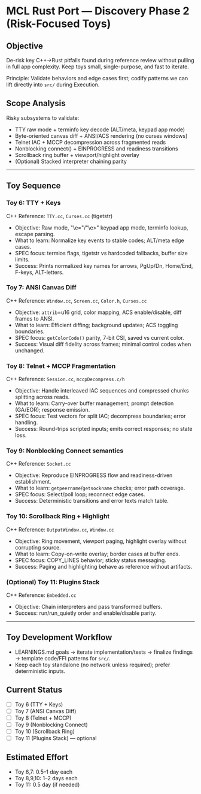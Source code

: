 # MCL Rust Port — Discovery Phase 2 (Risk-Focused Toys)

## Objective
De-risk key C++→Rust pitfalls found during reference review without pulling in full app complexity. Keep toys small, single-purpose, and fast to iterate.

Principle: Validate behaviors and edge cases first; codify patterns we can lift directly into `src/` during Execution.

## Scope Analysis
Risky subsystems to validate:
- TTY raw mode + terminfo key decode (ALT/meta, keypad app mode)
- Byte-oriented canvas diff + ANSI/ACS rendering (no curses windows)
- Telnet IAC + MCCP decompression across fragmented reads
- Nonblocking connect() + EINPROGRESS and readiness transitions
- Scrollback ring buffer + viewport/highlight overlay
- (Optional) Stacked interpreter chaining parity

---

## Toy Sequence

### Toy 6: TTY + Keys
C++ Reference: `TTY.cc`, `Curses.cc` (tigetstr)
- Objective: Raw mode, "\e="/"\e>" keypad app mode, terminfo lookup, escape parsing.
- What to learn: Normalize key events to stable codes; ALT/meta edge cases.
- SPEC focus: termios flags, tigetstr vs hardcoded fallbacks, buffer size limits.
- Success: Prints normalized key names for arrows, PgUp/Dn, Home/End, F-keys, ALT-letters.

### Toy 7: ANSI Canvas Diff
C++ Reference: `Window.cc`, `Screen.cc`, `Color.h`, `Curses.cc`
- Objective: `attrib`=u16 grid, color mapping, ACS enable/disable, diff frames to ANSI.
- What to learn: Efficient diffing; background updates; ACS toggling boundaries.
- SPEC focus: `getColorCode()` parity, 7-bit CSI, saved vs current color.
- Success: Visual diff fidelity across frames; minimal control codes when unchanged.

### Toy 8: Telnet + MCCP Fragmentation
C++ Reference: `Session.cc`, `mccpDecompress.c/h`
- Objective: Handle interleaved IAC sequences and compressed chunks splitting across reads.
- What to learn: Carry-over buffer management; prompt detection (GA/EOR); response emission.
- SPEC focus: Test vectors for split IAC; decompress boundaries; error handling.
- Success: Round-trips scripted inputs; emits correct responses; no state loss.

### Toy 9: Nonblocking Connect semantics
C++ Reference: `Socket.cc`
- Objective: Reproduce EINPROGRESS flow and readiness-driven establishment.
- What to learn: `getpeername`/`getsockname` checks; error path coverage.
- SPEC focus: Select/poll loop; reconnect edge cases.
- Success: Deterministic transitions and error texts match table.

### Toy 10: Scrollback Ring + Highlight
C++ Reference: `OutputWindow.cc`, `Window.cc`
- Objective: Ring movement, viewport paging, highlight overlay without corrupting source.
- What to learn: Copy-on-write overlay; border cases at buffer ends.
- SPEC focus: COPY_LINES behavior; sticky status messaging.
- Success: Paging and highlighting behave as reference without artifacts.

### (Optional) Toy 11: Plugins Stack
C++ Reference: `Embedded.cc`
- Objective: Chain interpreters and pass transformed buffers.
- Success: run/run_quietly order and enable/disable parity.

---

## Toy Development Workflow
- LEARNINGS.md goals → iterate implementation/tests → finalize findings → template code/FFI patterns for `src/`.
- Keep each toy standalone (no network unless required); prefer deterministic inputs.

## Current Status
- [ ] Toy 6 (TTY + Keys)
- [ ] Toy 7 (ANSI Canvas Diff)
- [ ] Toy 8 (Telnet + MCCP)
- [ ] Toy 9 (Nonblocking Connect)
- [ ] Toy 10 (Scrollback Ring)
- [ ] Toy 11 (Plugins Stack) — optional

## Estimated Effort
- Toy 6,7: 0.5–1 day each
- Toy 8,9,10: 1–2 days each
- Toy 11: 0.5 day (if needed)

